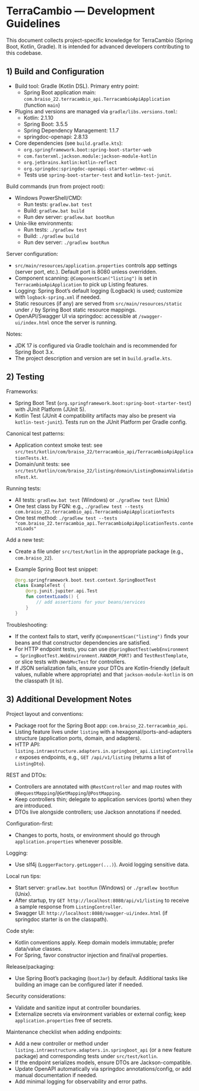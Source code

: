 # TerraCambio — Development Guidelines

This document collects project-specific knowledge for TerraCambio (Spring Boot, Kotlin, Gradle). It is intended for advanced developers contributing to this codebase.

## 1) Build and Configuration

- Build tool: Gradle (Kotlin DSL). Primary entry point:
  - Spring Boot application main: `com.braiso_22.terracambio_api.TerracambioApiApplication` (function `main`)
- Plugins and versions are managed via `gradle/libs.versions.toml`:
  - Kotlin: 2.1.10
  - Spring Boot: 3.5.5
  - Spring Dependency Management: 1.1.7
  - springdoc-openapi: 2.8.13
- Core dependencies (see `build.gradle.kts`):
  - `org.springframework.boot:spring-boot-starter-web`
  - `com.fasterxml.jackson.module:jackson-module-kotlin`
  - `org.jetbrains.kotlin:kotlin-reflect`
  - `org.springdoc:springdoc-openapi-starter-webmvc-ui`
  - Tests use `spring-boot-starter-test` and `kotlin-test-junit`.

Build commands (run from project root):
- Windows PowerShell/CMD:
  - Run tests: `gradlew.bat test`
  - Build: `gradlew.bat build`
  - Run dev server: `gradlew.bat bootRun`
- Unix-like environments:
  - Run tests: `./gradlew test`
  - Build: `./gradlew build`
  - Run dev server: `./gradlew bootRun`

Server configuration:
- `src/main/resources/application.properties` controls app settings (server port, etc.). Default port is 8080 unless overridden.
- Component scanning: `@ComponentScan("listing")` is set in `TerracambioApiApplication` to pick up Listing features.
- Logging: Spring Boot’s default logging (Logback) is used; customize with `logback-spring.xml` if needed.
- Static resources (if any) are served from `src/main/resources/static` under `/` by Spring Boot static resource mappings.
- OpenAPI/Swagger UI via springdoc: accessible at `/swagger-ui/index.html` once the server is running.

Notes:
- JDK 17 is configured via Gradle toolchain and is recommended for Spring Boot 3.x.
- The project description and version are set in `build.gradle.kts`.

## 2) Testing

Frameworks:
- Spring Boot Test (`org.springframework.boot:spring-boot-starter-test`) with JUnit Platform (JUnit 5).
- Kotlin Test (JUnit 4 compatibility artifacts may also be present via `kotlin-test-junit`). Tests run on the JUnit Platform per Gradle config.

Canonical test patterns:
- Application context smoke test: see `src/test/kotlin/com/braiso_22/terracambio_api/TerracambioApiApplicationTests.kt`.
- Domain/unit tests: see `src/test/kotlin/com/braiso_22/listing/domain/ListingDomainValidationTest.kt`.

Running tests:
- All tests: `gradlew.bat test` (Windows) or `./gradlew test` (Unix)
- One test class by FQN: e.g., `./gradlew test --tests com.braiso_22.terracambio_api.TerracambioApiApplicationTests`
- One test method: `./gradlew test --tests "com.braiso_22.terracambio_api.TerracambioApiApplicationTests.contextLoads"`

Add a new test:
- Create a file under `src/test/kotlin` in the appropriate package (e.g., `com.braiso_22`).
- Example Spring Boot test snippet:

  ```kotlin
  @org.springframework.boot.test.context.SpringBootTest
  class ExampleTest {
      @org.junit.jupiter.api.Test
      fun contextLoads() {
          // add assertions for your beans/services
      }
  }
  ```

Troubleshooting:
- If the context fails to start, verify `@ComponentScan("listing")` finds your beans and that constructor dependencies are satisfied.
- For HTTP endpoint tests, you can use `@SpringBootTest(webEnvironment = SpringBootTest.WebEnvironment.RANDOM_PORT)` and `TestRestTemplate`, or slice tests with `@WebMvcTest` for controllers.
- If JSON serialization fails, ensure your DTOs are Kotlin-friendly (default values, nullable where appropriate) and that `jackson-module-kotlin` is on the classpath (it is).

## 3) Additional Development Notes

Project layout and conventions:
- Package root for the Spring Boot app: `com.braiso_22.terracambio_api`.
- Listing feature lives under `listing` with a hexagonal/ports-and-adapters structure (application ports, domain, and adapters).
- HTTP API: `listing.intraestructure.adapters.in.springboot_api.ListingController` exposes endpoints, e.g., `GET /api/v1/listing` (returns a list of `ListingDto`).

REST and DTOs:
- Controllers are annotated with `@RestController` and map routes with `@RequestMapping`/`@GetMapping`/`@PostMapping`.
- Keep controllers thin; delegate to application services (ports) when they are introduced.
- DTOs live alongside controllers; use Jackson annotations if needed.

Configuration-first:
- Changes to ports, hosts, or environment should go through `application.properties` whenever possible.

Logging:
- Use slf4j (`LoggerFactory.getLogger(...)`). Avoid logging sensitive data.

Local run tips:
- Start server: `gradlew.bat bootRun` (Windows) or `./gradlew bootRun` (Unix).
- After startup, try `GET http://localhost:8080/api/v1/listing` to receive a sample response from `ListingController`.
- Swagger UI: `http://localhost:8080/swagger-ui/index.html` (if springdoc starter is on the classpath).

Code style:
- Kotlin conventions apply. Keep domain models immutable; prefer data/value classes.
- For Spring, favor constructor injection and final/val properties.

Release/packaging:
- Use Spring Boot’s packaging (`bootJar`) by default. Additional tasks like building an image can be configured later if needed.

Security considerations:
- Validate and sanitize input at controller boundaries.
- Externalize secrets via environment variables or external config; keep `application.properties` free of secrets.

Maintenance checklist when adding endpoints:
- Add a new controller or method under `listing.intraestructure.adapters.in.springboot_api` (or a new feature package) and corresponding tests under `src/test/kotlin`.
- If the endpoint serializes models, ensure DTOs are Jackson-compatible.
- Update OpenAPI automatically via springdoc annotations/config, or add manual documentation if needed.
- Add minimal logging for observability and error paths.
